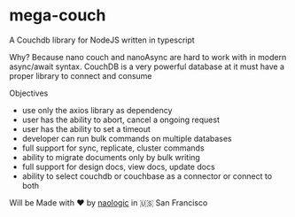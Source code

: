 # mega-couch
A Couchdb library for NodeJS written in typescript

Why?
Because nano couch and nanoAsync are hard to work with in modern async/await syntax. CouchDB is a very powerful database at it must have a proper library to connect and consume 

Objectives
  + use only the axios library as dependency
  + user has the ability to abort, cancel a ongoing request
  + user has the ability to set a timeout
  + developer can run bulk commands on multiple databases
  + full support for sync, replicate, cluster commands
  + ability to migrate documents only by bulk writing
  + full support for design docs, view docs, update docs
  + ability to select couchdb or couchbase as a connector or connect to both
  
  
  
Will be Made with :heart: by [naologic](https://naologic.com) in :us: San Francisco
